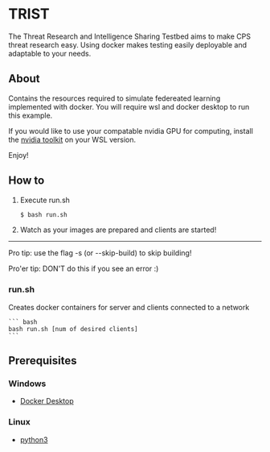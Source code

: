 # TRIST

The Threat Research and Intelligence Sharing Testbed aims to make CPS threat research easy. Using docker makes testing easily deployable and adaptable to your needs.

## About

Contains the resources required to simulate federeated learning implemented with docker.
You will require wsl and docker desktop to run this example.

If you would like to use your compatable nvidia GPU for computing, install the [nvidia toolkit](https://developer.nvidia.com/cuda-downloads?target_os=Linux&target_arch=x86_64&Distribution=WSL-Ubuntu&target_version=2.0&target_type=deb_local) on your WSL version.

Enjoy!

## How to

1. Execute run.sh

   ```bash
   $ bash run.sh
   ```

2. Watch as your images are prepared and clients are started!

---

Pro tip: use the flag -s (or --skip-build) to skip building!

Pro'er tip: DON'T do this if you see an error :)

### run.sh

Creates docker containers for server and clients connected to a network

    ``` bash
    bash run.sh [num of desired clients]
    ```

## Prerequisites

### Windows

- [Docker Desktop](https://www.docker.com/products/docker-desktop/)

### Linux

- [python3](https://www.python.org/downloads/)

